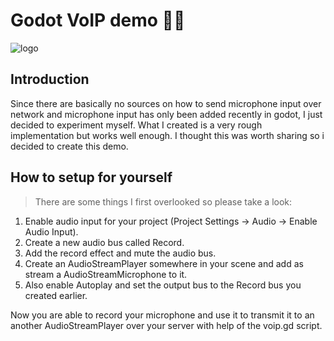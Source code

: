 # Godot VoIP demo 🎤📡
![logo](https://raw.githubusercontent.com/cbarsugman/godot-voip-demo/master/icon.png "Logo")

## Introduction
Since there are basically no sources on how to send microphone input over network and microphone input has only been added recently in godot, I just decided to experiment myself. What I created is a very rough implementation but works well enough. I thought this was worth sharing so i decided to create this demo.

## How to setup for yourself
>There are some things I first overlooked so please take a look:
1. Enable audio input for your project (Project Settings -> Audio -> Enable Audio Input).
2. Create a new audio bus called Record.
3. Add the record effect and mute the audio bus.
4. Create an AudioStreamPlayer somewhere in your scene and add as stream a AudioStreamMicrophone to it.
5. Also enable Autoplay and set the output bus to the Record bus you created earlier.

Now you are able to record your microphone and use it to transmit it to an another AudioStreamPlayer over your server with help of the voip.gd script.
